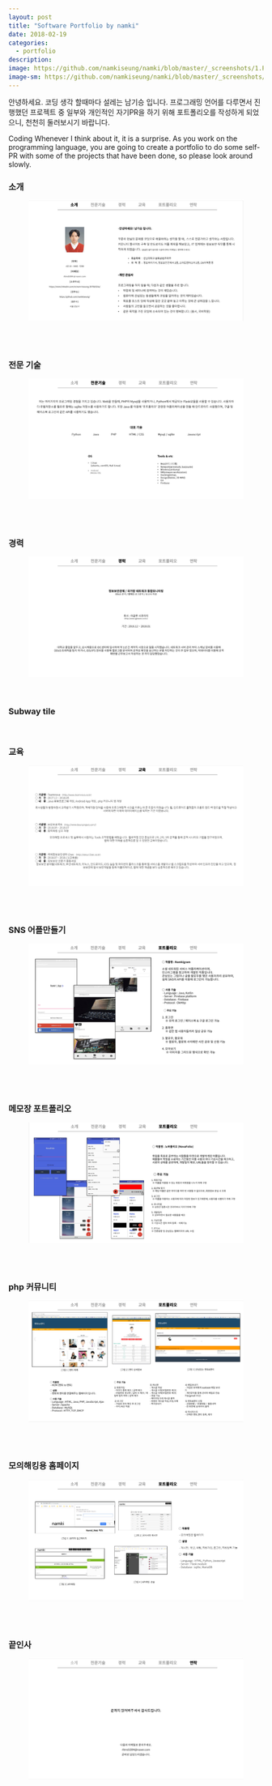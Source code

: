```yaml
---
layout: post
title: "Software Portfolio by namki"
date: 2018-02-19
categories:
  - portfolio
description:
image: https://github.com/namkiseung/namki/blob/master/_screenshots/1.PNG?raw=true
image-sm: https://github.com/namkiseung/namki/blob/master/_screenshots/1.PNG?raw=true
---
```

안녕하세요. 코딩 생각 할때마다 설레는 남기승 입니다. 프로그래밍 언어를 다루면서 진행했던 프로젝트 중 일부와 개인적인 자기PR을 하기 위해 포트폴리오를 작성하게 되었으니, 천천히 둘러보시기 바랍니다.

Coding Whenever I think about it, it is a surprise. As you work on the programming language, you are going to create a portfolio to do some self-PR with some of the projects that have been done, so please look around slowly.
<br>
<h3>소개</h3>
<figure>
  <img src="https://github.com/namkiseung/namki/blob/master/_screenshots/2.PNG?raw=true" alt="Placeholder"/>
</figure>
<br>
<br>
<h3>전문 기술</h3>
<figure>
  <img src="https://github.com/namkiseung/namki/blob/master/_screenshots/3.PNG?raw=true" alt="Placeholder"/>
</figure>
<br>

<br>
<h3>경력</h3>
<figure>
  <img src="https://github.com/namkiseung/namki/blob/master/_screenshots/4.PNG?raw=true" alt="Placeholder"/>
</figure>
<br>
<h3>Subway tile</h3>
<br>
<h3>교육</h3>
<figure>
  <img src="https://github.com/namkiseung/namki/blob/master/_screenshots/5.PNG?raw=true" alt="Placeholder"/>
</figure>
<br>

<br>
<h3>SNS 어플만들기</h3>
<figure>
  <img src="https://github.com/namkiseung/namki/blob/master/_screenshots/6.PNG?raw=true" alt="Placeholder"/>
</figure>
<br>

<br>
<h3>메모장 포트폴리오</h3>
<figure>
  <img src="https://github.com/namkiseung/namki/blob/master/_screenshots/7.PNG?raw=true" alt="Placeholder"/>
</figure>
<br>

<br>
<h3>php 커뮤니티</h3>
<figure>
  <img src="https://github.com/namkiseung/namki/blob/master/_screenshots/8.PNG?raw=true" alt="Placeholder"/>
</figure>
<br>

<br>
<h3>모의해킹용 홈페이지</h3>
<figure>
  <img src="https://github.com/namkiseung/namki/blob/master/_screenshots/9.PNG?raw=true" alt="Placeholder"/>
</figure>
<br>

<br>
<h3>끝인사</h3>
<figure>
  <img src="https://github.com/namkiseung/namki/blob/master/_screenshots/10.PNG?raw=true" alt="Placeholder"/>
</figure>
<br>

<!-- <ul>
  <li></li>
  <li></li>
  <li></li>
  <li></li>
</ul>
<ol>
  <li></li>
  <li></li>
  <li></li>
  <li></li>
</ol> -->

<!-- 
<figure>
  <img src="https://picsum.photos/2000/1200?image=1003" alt="Placeholder"/>
</figure>

<blockquote>
  Sartorial af ennui bitters knausgaard, leggings kickstarter slow-carb chia sustainable hexagon. Prism 3 wolf moon occupy ramps wayfarers tumblr narwhal 90's.
  <cite>Man braid</cite>
</blockquote>

<h4>Subway tile</h4>
 -->
<!-- <figure>
  <img src="https://picsum.photos/2000/1200?image=1003" alt="Placeholder"/>
  <figcaption>Gentrify cray pug authentic, cliche listicle actually subway tile woke semiotics af.</figcaption>
</figure> -->
